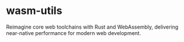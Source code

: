 # wasm-utils
Reimagine core web toolchains with Rust and WebAssembly, delivering ​near-native performance for modern web development.
